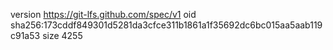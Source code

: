version https://git-lfs.github.com/spec/v1
oid sha256:173cddf849301d5281da3cfce311b1861a1f35692dc6bc015aa5aab119c91a53
size 4255
